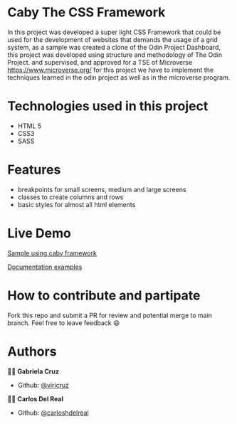 # Caby The CSS Framework
In this project was developed a super light CSS Framework that could be used for the development of websites that demands the usage of a grid system, as a sample was created a clone of the Odin Project Dashboard, this project was developed using structure and methodology of The Odin Project. and supervised, and approved for a TSE of Microverse https://www.microverse.org/ for this project we have to implement the techniques learned in the odin project as well as in the microverse program.

# Technologies used in this project
- HTML 5
- CSS3
- SASS

# Features
* breakpoints for small screens, medium and large screens
* classes to create columns and rows
* basic styles for almost all html elements

# Live Demo
[Sample using caby framework](https://viricruz.github.io/caby_cssframework/)

[Documentation examples](https://viricruz.github.io/caby_cssframework/samples.html)

# How to contribute and partipate
Fork this repo and submit a PR for review and potential merge to main branch. Feel free to leave feedback :smile:

# Authors
👨‍💻 **Gabriela Cruz**

- Github: [@viricruz](https://github.com/viricruz)

👨‍💻 **Carlos Del Real**

- Github: [@carloshdelreal](https://github.com/carloshdelreal)
